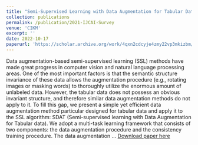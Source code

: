 ```yaml
---
title: "Semi-Supervised Learning with Data Augmentation for Tabular Data"
collection: publications
permalink: /publication/2021-IJCAI-Survey
venue: 'CIKM'
excerpt: ''
date: 2022-10-17
paperurl: 'https://scholar.archive.org/work/4qxn2cdcyje4zmy22vp3mkizbm/access/wayback/https://dl.acm.org/doi/pdf/10.1145/3511808.3557699'
---
```

Data augmentation-based semi-supervised learning (SSL) methods have made great progress in computer vision and natural language processing areas. One of the most important factors is that the semantic structure invariance of these data allows the augmentation procedure (e.g., rotating images or masking words) to thoroughly utilize the enormous amount of unlabeled data. However, the tabular data does not possess an obvious invariant structure, and therefore similar data augmentation methods do not apply to it. To fill this gap, we present a simple yet efficient data augmentation method particular designed for tabular data and apply it to the SSL algorithm: SDAT (Semi-supervised learning with Data Augmentation for Tabular data). We adopt a multi-task learning framework that consists of two components: the data augmentation procedure and the consistency training procedure. The data augmentation …
[Download paper here](https://scholar.archive.org/work/4qxn2cdcyje4zmy22vp3mkizbm/access/wayback/https://dl.acm.org/doi/pdf/10.1145/3511808.3557699)
